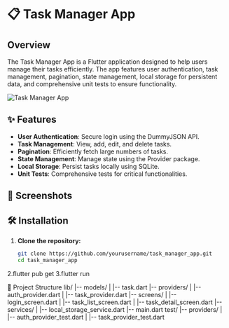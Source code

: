 # 📋 Task Manager App

## Overview

The Task Manager App is a Flutter application designed to help users manage their tasks efficiently. The app features user authentication, task management, pagination, state management, local storage for persistent data, and comprehensive unit tests to ensure functionality.

![Task Manager App](screenshots/app_banner.png)

## ✨ Features

- **User Authentication**: Secure login using the DummyJSON API.
- **Task Management**: View, add, edit, and delete tasks.
- **Pagination**: Efficiently fetch large numbers of tasks.
- **State Management**: Manage state using the Provider package.
- **Local Storage**: Persist tasks locally using SQLite.
- **Unit Tests**: Comprehensive tests for critical functionalities.

## 📸 Screenshots


## 🛠 Installation

1. **Clone the repository:**
   ```sh
   git clone https://github.com/yourusername/task_manager_app.git
   cd task_manager_app

2.flutter pub get
3.flutter run


📂 Project Structure
lib/
|-- models/
|   |-- task.dart
|-- providers/
|   |-- auth_provider.dart
|   |-- task_provider.dart
|-- screens/
|   |-- login_screen.dart
|   |-- task_list_screen.dart
|   |-- task_detail_screen.dart
|-- services/
|   |-- local_storage_service.dart
|-- main.dart
test/
|-- providers/
|   |-- auth_provider_test.dart
|   |-- task_provider_test.dart

